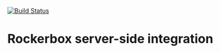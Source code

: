[![Build Status](https://circleci.com/gh/segmentio/integration-rockerbox.png?circle-token=c186f3cae324332126748bbce62c98bf23402174)](https://circleci.com/gh/segmentio/integration-rockerbox)
# Rockerbox server-side integration